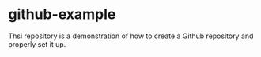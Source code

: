 # github-example
Thsi repository is a demonstration of how to create a Github repository and properly set it up.

